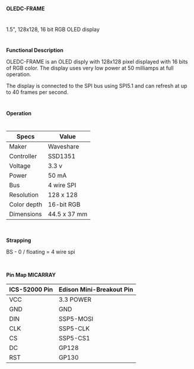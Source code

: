 **OLEDC-FRAME**
#
1.5", 128x128, 16 bit RGB OLED display
#
**Functional Description**

OLEDC-FRAME is an OLED disply with 128x128 pixel displayed with 16 bits of RGB color. The
display uses very low power at 50 milliamps at full operation.

The display is connected to the SPI bus using SPI5.1 and can refresh at up to 40
frames per second.
#
**Operation**


#


| Specs              | Value       |
| ----------         | -------     |
| Maker              | Waveshare   |
| Controller         | SSD1351     |
| Voltage            | 3.3 v       |
| Power              | 50 mA       |
| Bus                | 4 wire SPI  |
| Resolution         | 128 x 128   |
| Color depth        | 16-bit RGB  |
| Dimensions         | 44.5 x 37 mm |

&nbsp;

**Strapping**

BS - 0 / floating = 4 wire spi

&nbsp;


**Pin Map MICARRAY**

|ICS-52000 Pin		| Edison Mini-Breakout Pin |
|------------- | ------------------------- |
| VCC          | 3.3 POWER          |
| GND          | GND                |
| DIN          | SSP5-MOSI          |
| CLK          | SSP5-CLK           |
| CS           | SSP5-CS1           |
| DC           | GP128              |
| RST          | GP130              |

&nbsp;

